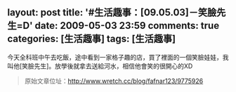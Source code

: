 layout: post
title: '#生活趣事：[09.05.03]－笑臉先生=D'
date: 2009-05-03 23:59
comments: true
categories: [生活趣事]
tags: [生活趣事]
---
今天全科班中午去吃飯，途中看到一家格子趣的店，買了裡面的一個笑臉娃娃，我叫他[笑臉先生]。放學後就拿去送給河水，相信他會笑的很開心的XD

> 原始文章位址：http://www.wretch.cc/blog/fafnar123/9775926